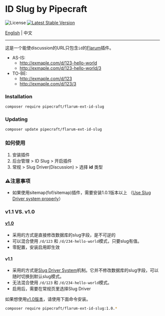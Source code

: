 # ID Slug by Pipecraft

![License](https://img.shields.io/badge/license-MIT-blue.svg) [![Latest Stable Version](https://img.shields.io/packagist/v/pipecraft/flarum-ext-id-slug.svg)](https://packagist.org/packages/fof/transliterator)

[English](README.md) | 中文

---

这是一个能使discussion的URL只包含`id`的[Flarum](http://flarum.org)插件。

- AS-IS:
  - http://exmaple.com/d/123-hello-world
  - http://exmaple.com/d/123-hello-world/3
- TO-BE:
  - http://exmaple.com/d/123
  - http://exmaple.com/d/123/3

### Installation

```sh
composer require pipecraft/flarum-ext-id-slug
```

### Updating

```sh
composer update pipecraft/flarum-ext-id-slug
```

### 如何使用

1. 安装插件
2. 后台管理 > ID Slug > 开启插件
3. 常规 > Slug Driver(Discussion) > 选择 **id** 类型

### ⚠️注意事项

- 如果使用sitemap(fof/sitemap)插件，需要安装1.0.1版本以上 （[Use Slug Driver system properly](https://github.com/FriendsOfFlarum/sitemap/issues/30)）

### v1.1 VS. v1.0

#### [v1.0](https://github.com/PipecraftNet/flarum-ext-id-slug/blob/v1.0/README-cn.md)

- 采用的方式是直接修改数据库的slug字段，是不可逆的
- 可以混合使用 `/d/123` 和 `/d/234-hello-world`模式，只要slug有值。
- 零配置，安装启用即生效

#### v1.1

- 采用的方式是[Slug Driver System](https://github.com/flarum/core/pull/2456)机制。它并不修改数据库的slug字段，可以随时切换到默认slug模式。
- 无法混合使用 `/d/123` 和 `/d/234-hello-world`模式。
- 启用后，需要在常规页里选择Slug Driver

如果想使用[v1.0版本](https://github.com/PipecraftNet/flarum-ext-id-slug/tree/v1.0)，请使用下面命令安装。

```sh
composer require pipecraft/flarum-ext-id-slug:1.0.*
```
